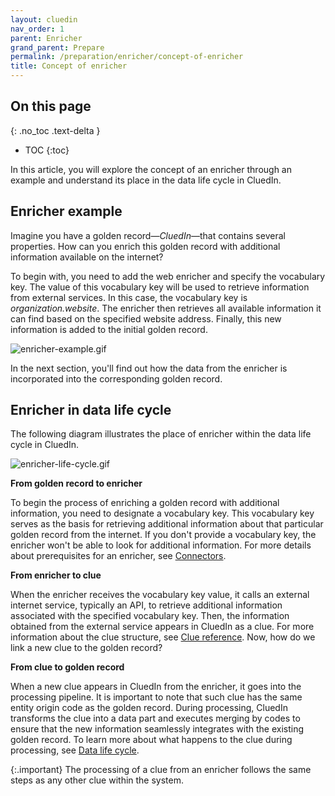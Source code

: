```yaml
---
layout: cluedin
nav_order: 1
parent: Enricher
grand_parent: Prepare
permalink: /preparation/enricher/concept-of-enricher
title: Concept of enricher
---
```

## On this page
{: .no_toc .text-delta }
- TOC
{:toc}

In this article, you will explore the concept of an enricher through an example and understand its place in the data life cycle in CluedIn.

## Enricher example

Imagine you have a golden record—_CluedIn_—that contains several properties. How can you enrich this golden record with additional information available on the internet?

To begin with, you need to add the web enricher and specify the vocabulary key. The value of this vocabulary key will be used to retrieve information from external services. In this case, the vocabulary key is _organization.website_. The enricher then retrieves all available information it can find based on the specified website address. Finally, this new information is added to the initial golden record.

![enricher-example.gif](../../assets/images/preparation/enricher/enricher-example.gif)

In the next section, you'll find out how the data from the enricher is incorporated into the corresponding golden record.

## Enricher in data life cycle

The following diagram illustrates the place of enricher within the data life cycle in CluedIn.

![enricher-life-cycle.gif](../../assets/images/preparation/enricher/enricher-life-cycle.gif)

**From golden record to enricher**

To begin the process of enriching a golden record with additional information, you need to designate a vocabulary key. This vocabulary key serves as the basis for retrieving additional information about that particular golden record from the internet. If you don't provide a vocabulary key, the enricher won't be able to look for additional information. For more details about prerequisites for an enricher, see [Connectors](/key-terms-and-features/connectors).

**From enricher to clue**

When the enricher receives the vocabulary key value, it calls an external internet service, typically an API, to retrieve additional information associated with the specified vocabulary key. Then, the information obtained from the external service appears in CluedIn as a clue. For more information about the clue structure, see [Clue reference](/key-terms-and-features/clue-reference). Now, how do we link a new clue to the golden record?

**From clue to golden record**

When a new clue appears in CluedIn from the enricher, it goes into the processing pipeline. It is important to note that such clue has the same entity origin code as the golden record. During processing, CluedIn transforms the clue into a data part and executes merging by codes to ensure that the new information seamlessly integrates with the existing golden record. To learn more about what happens to the clue during processing, see [Data life cycle](/key-terms-and-features/data-life-cycle).

{:.important}
The processing of a clue from an enricher follows the same steps as any other clue within the system.